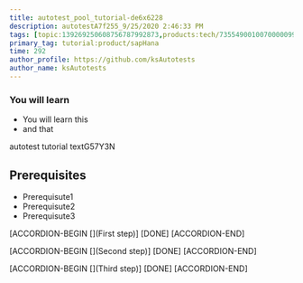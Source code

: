 ```yaml
---
title: autotest_pool_tutorial-de6x6228
description: autotestA7f255_9/25/2020 2:46:33 PM
tags: [topic:139269250608756787992873,products:tech/73554900100700000996,tutorial:experience/advanced]
primary_tag: tutorial:product/sapHana
time: 292
author_profile: https://github.com/ksAutotests
author_name: ksAutotests
---
```

### You will learn
- You will learn this
- and that

autotest tutorial textG57Y3N

## Prerequisites
- Prerequisute1
- Prerequisute2
- Prerequisute3

[ACCORDION-BEGIN [](First step)]
[DONE]
[ACCORDION-END]

[ACCORDION-BEGIN [](Second step)]
[DONE]
[ACCORDION-END]

[ACCORDION-BEGIN [](Third step)]
[DONE]
[ACCORDION-END]


